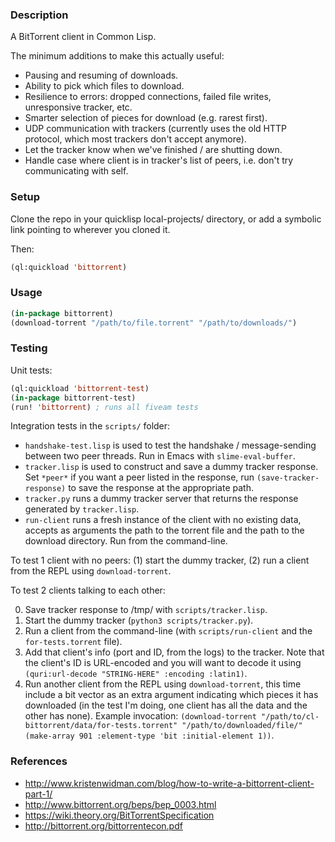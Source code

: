 ### Description
A BitTorrent client in Common Lisp.

The minimum additions to make this actually useful:

* Pausing and resuming of downloads.
* Ability to pick which files to download.
* Resilience to errors: dropped connections, failed file writes, unresponsive tracker, etc.
* Smarter selection of pieces for download (e.g. rarest first).
* UDP communication with trackers (currently uses the old HTTP protocol, which most trackers don't accept anymore).
* Let the tracker know when we've finished / are shutting down.
* Handle case where client is in tracker's list of peers, i.e. don't try communicating with self.

### Setup
Clone the repo in your quicklisp local-projects/ directory, or add a symbolic link pointing to wherever you cloned it.

Then:

```lisp
(ql:quickload 'bittorrent)
```

### Usage
```lisp
(in-package bittorrent)
(download-torrent "/path/to/file.torrent" "/path/to/downloads/")
```

### Testing
Unit tests:

```lisp
(ql:quickload 'bittorrent-test)
(in-package bittorrent-test)
(run! 'bittorrent) ; runs all fiveam tests
```

Integration tests in the `scripts/` folder:

* `handshake-test.lisp` is used to test the handshake / message-sending between two peer threads. Run in Emacs with `slime-eval-buffer`.
* `tracker.lisp` is used to construct and save a dummy tracker response. Set `*peer*` if you want a peer listed in the response, run `(save-tracker-response)` to save the response at the appropriate path.
* `tracker.py` runs a dummy tracker server that returns the response generated by `tracker.lisp`.
* `run-client` runs a fresh instance of the client with no existing data, accepts as arguments the path to the torrent file and the path to the download directory. Run from the command-line.

To test 1 client with no peers: (1) start the dummy tracker, (2) run a client from the REPL using `download-torrent`.

To test 2 clients talking to each other:

0. Save tracker response to /tmp/ with `scripts/tracker.lisp`.
1. Start the dummy tracker (`python3 scripts/tracker.py`).
2. Run a client from the command-line (with `scripts/run-client` and the `for-tests.torrent` file).
3. Add that client's info (port and ID, from the logs) to the tracker. Note that the client's ID is URL-encoded and you will want to decode it using `(quri:url-decode "STRING-HERE" :encoding :latin1)`.
4. Run another client from the REPL using `download-torrent`, this time include a bit vector as an extra argument indicating which pieces it has downloaded (in the test I'm doing, one client has all the data and the other has none). Example invocation: `(download-torrent "/path/to/cl-bittorrent/data/for-tests.torrent" "/path/to/downloaded/file/" (make-array 901 :element-type 'bit :initial-element 1))`.

### References
* <http://www.kristenwidman.com/blog/how-to-write-a-bittorrent-client-part-1/>
* <http://www.bittorrent.org/beps/bep_0003.html>
* <https://wiki.theory.org/BitTorrentSpecification>
* <http://bittorrent.org/bittorrentecon.pdf>